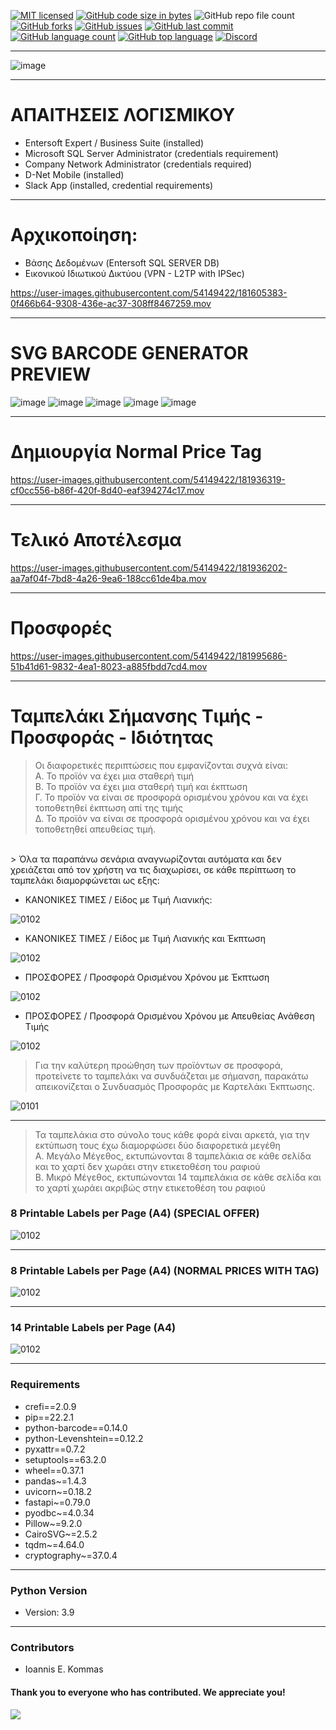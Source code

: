
[![MIT licensed](https://img.shields.io/badge/license-MIT-brightgreen.svg?style=for-the-badge)](LICENSE)
[![GitHub code size in bytes](https://img.shields.io/github/repo-size/johnkommas/BarcodeReader?style=for-the-badge)](CODE_SIZE)
![GitHub repo file count](https://img.shields.io/github/directory-file-count/johnkommas/BarcodeReader?style=for-the-badge)
[![GitHub forks](https://img.shields.io/github/forks/johnkommas/BarcodeReader?style=for-the-badge)](FORKS)
[![GitHub issues](https://img.shields.io/github/issues/johnkommas/BarcodeReader?style=for-the-badge)](ISSUES)
[![GitHub last commit](https://img.shields.io/github/last-commit/johnkommas/BarcodeReader?style=for-the-badge)](COMMIT)
[![GitHub language count](https://img.shields.io/github/languages/count/johnkommas/BarcodeReader?style=for-the-badge)](LANGUAGES)
[![GitHub top language](https://img.shields.io/github/languages/top/johnkommas/BarcodeReader?style=for-the-badge)](lang)
[![Discord](https://img.shields.io/discord/583993547792056321?style=for-the-badge)](https://discord.gg/PJAT7XNshB)

---
![image](https://github.com/johnkommas/BarcodeReader/blob/master/my_app/SELF_LABEL/images/Mixture.png?raw=true)

---
# ΑΠΑΙΤΗΣΕΙΣ ΛΟΓΙΣΜΙΚΟΥ
- Entersoft Expert / Business Suite (installed)
- Microsoft SQL Server Administrator (credentials requirement)
- Company Network Administrator (credentials required)
- D-Net Mobile (installed)
- Slack App (installed, credential requirements)

---

# Αρχικοποίηση:
- Βάσης Δεδομένων (Entersoft SQL SERVER DB) 
- Εικονικού Ιδιωτικού Δικτύου (VPN - L2TP with IPSec)


https://user-images.githubusercontent.com/54149422/181605383-0f466b64-9308-436e-ac37-308ff8467259.mov


---

# SVG BARCODE GENERATOR PREVIEW



![image](https://raw.githubusercontent.com/johnkommas/BarcodeReader/ea7afc5e2e9c56dd8a2c37febb5105a04b41447b/app/images/20002459.svg)  ![image](https://raw.githubusercontent.com/johnkommas/BarcodeReader/c72c662eedf800ba3b9731d203a8afabda002323/app/images/3228020232028.svg) ![image](https://raw.githubusercontent.com/johnkommas/BarcodeReader/3a34d254a98831d397a91f2c7e67c14243be0165/app/images/5035766641223.svg) ![image](https://raw.githubusercontent.com/johnkommas/BarcodeReader/3a34d254a98831d397a91f2c7e67c14243be0165/app/images/8437013754460.svg)  ![image](https://raw.githubusercontent.com/johnkommas/BarcodeReader/824bb79488e0692f624b7167ad3d324b56fef59a/app/images/5201314166795.svg)

---

# Δημιουργία Normal Price Tag



https://user-images.githubusercontent.com/54149422/181936319-cf0cc556-b86f-420f-8d40-eaf394274c17.mov


---

# Τελικό Αποτέλεσμα



https://user-images.githubusercontent.com/54149422/181936202-aa7af04f-7bd8-4a26-9ea6-188cc61de4ba.mov


---

# Προσφορές 


https://user-images.githubusercontent.com/54149422/181995686-51b41d61-9832-4ea1-8023-a885fbdd7cd4.mov


---

# Ταμπελάκι Σήμανσης Τιμής - Προσφοράς - Ιδιότητας

> Οι διαφορετικές περιπτώσεις που εμφανίζονται συχνά είναι: <br>
> Α. Το προϊόν να έχει μια σταθερή τιμή <br>
> Β. Το προϊόν να έχει μια σταθερή τιμή και έκπτωση <br>
> Γ. Το προϊόν να είναι σε προσφορά ορισμένου χρόνου και να έχει τοποθετηθεί έκπτωση απί της τιμής <br>
> Δ. Το προϊόν να είναι σε προσφορά ορισμένου χρόνου και να έχει τοποθετηθεί απευθείας τιμή. <br>
<br>
> Όλα τα παραπάνω σενάρια αναγνωρίζονται αυτόματα και δεν χρειάζεται από τον χρήστη να τις διαχωρίσει, 
σε κάθε περίπτωση το ταμπελάκι διαμορφώνεται ως εξης: <br>

- ΚΑΝΟΝΙΚΕΣ ΤΙΜΕΣ / Είδος με Τιμή Λιανικής:

![0102](https://github.com/johnkommas/BarcodeReader/blob/master/my_app/SELF_LABEL/images/A.png?raw=true)

- ΚΑΝΟΝΙΚΕΣ ΤΙΜΕΣ / Είδος με Τιμή Λιανικής και Έκπτωση

![0102](https://github.com/johnkommas/BarcodeReader/blob/master/my_app/SELF_LABEL/images/D.png?raw=true)

- ΠΡΟΣΦΟΡΕΣ / Προσφορά Ορισμένου Χρόνου με Έκπτωση

![0102](https://github.com/johnkommas/BarcodeReader/blob/master/my_app/SELF_LABEL/images/B.png?raw=true)

- ΠΡΟΣΦΟΡΕΣ / Προσφορά Ορισμένου Χρόνου με Απευθείας Ανάθεση Τιμής

![0102](https://github.com/johnkommas/BarcodeReader/blob/master/my_app/SELF_LABEL/images/C.png?raw=true)
> Για την καλύτερη προώθηση των προϊόντων σε προσφορά, προτείνετε το ταμπελάκι να συνδυάζεται με σήμανση, παρακάτω απεικονίζεται 
ο Συνδυασμός Προσφοράς με Καρτελάκι Έκπτωσης.

![0101](https://github.com/johnkommas/BarcodeReader/blob/master/my_app/SELF_LABEL/images/Discount%20LATO_.png?raw=true)

---
> Τα ταμπελάκια στο σύνολο τους κάθε φορά είναι αρκετά, για την εκτύπωση τους έχω διαμορφώσει δύο διαφορετικά μεγέθη <br>
> Α. Μεγάλο Μέγεθος, εκτυπώνονται 8 ταμπελάκια σε κάθε σελίδα και το χαρτί δεν χωράει στην ετικετοθέση του ραφιού <br>
> Β. Μικρό Μέγεθος, εκτυπώνονται 14 ταμπελάκια σε κάθε σελίδα και το χαρτί χωράει ακριβώς στην ετικετοθέση του ραφιού

### 8 Printable Labels per Page (A4) (SPECIAL OFFER)

![0102](https://github.com/johnkommas/BarcodeReader/blob/master/my_app/SELF_LABEL/images/A4_PAGE1.png?raw=true)

---

### 8 Printable Labels per Page (A4) (NORMAL PRICES WITH TAG)
![0102](https://github.com/johnkommas/BarcodeReader/blob/master/my_app/SELF_LABEL/images/A4_PAGE3.png?raw=true)

---

### 14 Printable Labels per Page (A4) 

![0102](https://github.com/johnkommas/BarcodeReader/blob/master/my_app/SELF_LABEL/images/A4_PAGE2.png?raw=true)

---

### Requirements
- crefi==2.0.9
- pip==22.2.1
- python-barcode==0.14.0
- python-Levenshtein==0.12.2
- pyxattr==0.7.2
- setuptools==63.2.0
- wheel==0.37.1
- pandas~=1.4.3
- uvicorn~=0.18.2
- fastapi~=0.79.0
- pyodbc~=4.0.34
- Pillow~=9.2.0
- CairoSVG~=2.5.2
- tqdm~=4.64.0
- cryptography~=37.0.4

---

### Python Version
- Version: 3.9

---


### Contributors

- Ioannis E. Kommas


#### Thank you to everyone who has contributed. We appreciate you!

<a >
  <img src="https://github.com/johnkommas/CodeCademy_Projects/blob/master/img/dart_images/b.png?raw=true" />
</a>


